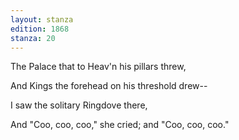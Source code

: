 ```yaml
---
layout: stanza
edition: 1868
stanza: 20
---
```


The Palace that to Heav'n his pillars threw,

And Kings the forehead on his threshold drew--

I saw the solitary Ringdove there,

And "Coo, coo, coo," she cried; and "Coo, coo, coo."